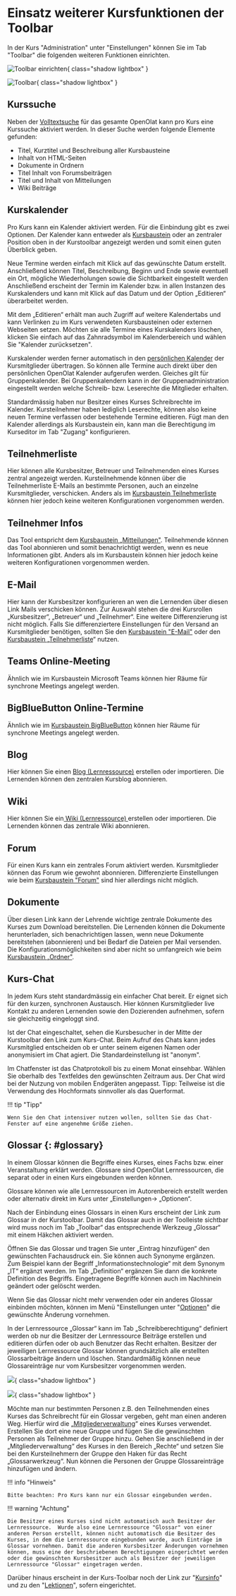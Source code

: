 # Einsatz weiterer Kursfunktionen der Toolbar

In der Kurs "Administration" unter "Einstellungen" können Sie im Tab "Toolbar" die folgenden weiteren Funktionen einrichten.

![Toolbar einrichten](assets/Toolbar_154.png){ class="shadow lightbox" }

![Toolbar](assets/Toolbar15a.png){ class="shadow lightbox" }

## Kurssuche

Neben der [Volltextsuche](../personal/Full-Text_Search.de.md) für das gesamte OpenOlat kann pro Kurs eine Kurssuche aktiviert werden. In dieser Suche werden folgende Elemente gefunden:

* Titel, Kurztitel und Beschreibung aller Kursbausteine
* Inhalt von HTML-Seiten
* Dokumente in Ordnern
* Titel Inhalt von Forumsbeiträgen
* Titel und Inhalt von Mitteilungen
* Wiki Beiträge

## Kurskalender

Pro Kurs kann ein Kalender aktiviert werden. Für die Einbindung gibt es zwei Optionen. Der Kalender kann entweder als [Kursbaustein](../course_elements/Administration_and_Organisation.de.md) oder an zentraler Position oben in der Kurstoolbar angezeigt werden und somit einen guten Überblick geben.

Neue Termine werden einfach mit Klick auf das gewünschte Datum erstellt. Anschließend können Titel, Beschreibung, Beginn und Ende sowie eventuell ein Ort, mögliche Wiederholungen sowie die Sichtbarkeit eingestellt werden Anschließend erscheint der Termin im Kalender bzw. in allen Instanzen des Kurskalenders und kann mit Klick auf das Datum und der Option „Editieren“ überarbeitet werden.

Mit dem „Editieren“ erhält man auch Zugriff auf weitere Kalendertabs und kann Verlinken zu im Kurs verwendeten Kursbausteinen oder externen Webseiten setzen. Möchten sie alle Termine eines Kurskalenders löschen, klicken Sie einfach auf das Zahnradsymbol im Kalenderbereich und wählen Sie "Kalender zurücksetzen".

Kurskalender werden ferner automatisch in den [persönlichen Kalender](../personal/Calendar.de.md) der Kursmitglieder übertragen. So können alle Termine auch direkt über den persönlichen OpenOlat Kalender aufgerufen werden. Gleiches gilt für Gruppenkalender. Bei Gruppenkalendern kann in der Gruppenadministration eingestellt werden welche Schreib- bzw. Leserechte die Mitglieder erhalten.

Standardmässig haben nur Besitzer eines Kurses Schreibrechte im Kalender. Kursteilnehmer haben lediglich Leserechte, können also keine neuen Termine verfassen oder bestehende Termine editieren. Fügt man den Kalender allerdings als Kursbaustein ein, kann man die Berechtigung im Kurseditor im Tab "Zugang" konfigurieren.

## Teilnehmerliste

Hier können alle Kursbesitzer, Betreuer und Teilnehmenden eines Kurses zentral angezeigt werden. Kursteilnehmende können über die Teilnehmerliste E-Mails an bestimmte Personen, auch an einzelne Kursmitglieder, verschicken. Anders als im [Kursbaustein Teilnehmerliste](../learning_activities/Working_With_Course_Elements.de.md) können hier jedoch keine weiteren Konfigurationen vorgenommen werden.  

## Teilnehmer Infos

Das Tool entspricht dem [Kursbaustein „Mitteilungen"](../course_elements/Administration_and_Organisation.de.md). Teilnehmende können das Tool abonnieren und somit benachrichtigt werden, wenn es neue Informationen gibt. Anders als im Kursbaustein können hier jedoch keine weiteren Konfigurationen vorgenommen werden.  

## E-Mail

Hier kann der Kursbesitzer konfigurieren an wen die Lernenden über diesen Link Mails verschicken können. Zur Auswahl stehen die drei Kursrollen „Kursbesitzer“, „Betreuer“ und „Teilnehmer“. Eine weitere Differenzierung ist nicht möglich. Falls Sie differenziertere Einstellungen für den Versand an Kursmitglieder benötigen, sollten Sie den [Kursbaustein "E-Mail"](../course_elements/Administration_and_Organisation.de.md#mail) oder den [Kursbaustein „Teilnehmerliste](../course_elements/Communication_and_Collaboration.md)“ nutzen.

## Teams Online-Meeting

Ähnlich wie im Kursbaustein Microsoft Teams können hier Räume für synchrone Meetings angelegt werden.

## BigBlueButton Online-Termine

Ähnlich wie im [Kursbaustein BigBlueButton](../course_elements/Course_element_BigBlueButton.de.md) können hier Räume für synchrone Meetings angelegt werden.

## Blog

Hier können Sie einen [Blog (Lernressource)](../resource_blog/index.de.md) erstellen oder importieren. Die Lernenden können den zentralen Kursblog abonnieren.

## Wiki

Hier können Sie ein[ Wiki (Lernressource) ](../resource_wiki/index.de.md) erstellen oder importieren. Die Lernenden können das zentrale Wiki abonnieren.

## Forum

Für einen Kurs kann ein zentrales Forum aktiviert werden. Kursmitglieder können das Forum wie gewohnt abonnieren. Differenzierte Einstellungen wie beim [Kursbaustein "Forum"](../course_elements/Communication_and_Collaboration.de.md) sind hier allerdings nicht möglich.

## Dokumente

Über diesen Link kann der Lehrende wichtige zentrale Dokumente des Kurses zum Download bereitstellen. Die Lernenden können die Dokumente herunterladen, sich benachrichtigen lassen, wenn neue Dokumente bereitstehen (abonnieren) und bei Bedarf die Dateien per Mail versenden. Die Konfigurationsmöglichkeiten sind aber nicht so umfangreich wie beim [Kursbaustein „Ordner"](../course_elements/Course_Element_Folder.md).

## Kurs-Chat

In jedem Kurs steht standardmässig ein einfacher Chat bereit.  Er eignet sich für den kurzen, synchronen Austausch. Hier können Kursmitglieder live Kontakt zu anderen Lernenden sowie den Dozierenden aufnehmen, sofern sie gleichzeitig eingeloggt sind.

Ist der Chat eingeschaltet, sehen die Kursbesucher in der Mitte der Kurstoolbar den Link zum Kurs-Chat. Beim Aufruf des Chats kann jedes Kursmitglied entscheiden ob er unter seinem eigenen Namen oder anonymisiert im Chat agiert. Die Standardeinstellung ist "anonym".

Im Chatfenster ist das Chatprotokoll bis zu einem Monat einsehbar. Wählen Sie oberhalb des Textfeldes den gewünschten Zeitraum aus. Der Chat wird bei der Nutzung von mobilen Endgeräten angepasst. Tipp: Teilweise ist die Verwendung des Hochformats sinnvoller als das Querformat.

!!! tip "Tipp"

    Wenn Sie den Chat intensiver nutzen wollen, sollten Sie das Chat-Fenster auf eine angenehme Größe ziehen.

## Glossar {: #glossary}

In einem Glossar können die Begriffe eines Kurses, eines Fachs bzw. einer Veranstaltung erklärt werden. Glossare sind OpenOlat Lernressourcen, die separat oder in einen Kurs eingebunden werden können.

Glossare können wie alle Lernressourcen im Autorenbereich erstellt werden oder alternativ direkt im Kurs unter „Einstellungen-> „Optionen“.

Nach der Einbindung eines Glossars in einen Kurs erscheint der Link zum Glossar in der Kurstoolbar. Damit das Glossar auch in der Toolleiste sichtbar wird muss noch im Tab „Toolbar“ das entsprechende Werkzeug „Glossar“ mit einem Häkchen aktiviert werden.

Öffnen Sie das Glossar und tragen Sie unter „Eintrag hinzufügen“ den gewünschten Fachausdruck ein. Sie können auch Synonyme ergänzen. Zum Beispiel kann der Begriff „Informationstechnologie“ mit dem Synonym „IT“ ergänzt werden. Im Tab „Definition“ ergänzen Sie dann die konkrete Definition des Begriffs. Eingetragene Begriffe können auch im Nachhinein geändert oder gelöscht werden.

Wenn Sie das Glossar nicht mehr verwenden oder ein anderes Glossar einbinden möchten, können im Menü "Einstellungen unter "[Optionen](../course_create/Course_Settings.de.md)" die gewünschte Änderung vornehmen.

In der Lernressource „Glossar“ kann im Tab „Schreibberechtigung“ definiert werden ob nur die Besitzer der Lernressource Beiträge erstellen und editieren dürfen oder ob auch Benutzer das Recht erhalten. Besitzer der jeweiligen Lernressource Glossar können grundsätzlich alle erstellten Glossarbeiträge ändern und löschen. Standardmäßig können neue Glossareinträge nur vom Kursbesitzer vorgenommen werden.

![](assets/Glossar_Eintrag.png){ class="shadow lightbox" }

![](assets/Glossar_Schreibberechtigung.png){ class="shadow lightbox" }

Möchte man nur bestimmten Personen z.B. den Teilnehmenden eines Kurses das Schreibrecht für ein Glossar vergeben, geht man einen anderen Weg. Hierfür wird die „[Mitgliederverwaltung](Members_management.de.md)“ eines Kurses verwendet. Erstellen Sie dort eine neue Gruppe und fügen Sie die gewünschten Personen als Teilnehmer der Gruppe hinzu. Gehen Sie anschließend in der „Mitgliederverwaltung“ des Kurses in den Bereich „Rechte“ und setzen Sie bei den Kursteilnehmern der Gruppe den Haken für das Recht „Glossarwerkzeug“. Nun können die Personen der Gruppe Glossareinträge hinzufügen und ändern.

!!! info "Hinweis"

    Bitte beachten: Pro Kurs kann nur ein Glossar eingebunden werden.

!!! warning "Achtung"

    Die Besitzer eines Kurses sind nicht automatisch auch Besitzer der Lernressource.  Wurde also eine Lernressource "Glossar" von einer anderen Person erstellt, können nicht automatisch die Besitzer des Kurses, in dem die Lernressource eingebunden wurde, auch Einträge im Glossar vornehmen. Damit die anderen Kursbesitzer Änderungen vornehmen können, muss eine der beschriebenen Berechtigungen eingerichtet werden oder die gewünschten Kursbesitzer auch als Besitzer der jeweiligen Lernressource "Glossar" eingetragen werden.

Darüber hinaus erscheint in der Kurs-Toolbar noch der Link zur "[Kursinfo](../authoring/Set_up_info_page.de.md)" und zu den "[Lektionen](Lectures_-_Teacher_view.de.md)", sofern eingerichtet.
